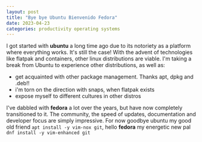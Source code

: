```yaml
---
layout: post
title: "Bye bye Ubuntu Bienvenido Fedora"
date: 2023-04-23
categories: productivity operating systems
---
```


I got started with **ubuntu** a long time ago due to its notoriety as a platform
where everything works. It's still the case! With the advent of
technologies like flatpak and containers, other linux distributions are
viable. I'm taking a break from Ubuntu to experience other distributions, as
well as:
- get acquainted with other package management. Thanks apt, dpkg and .deb!!
- i'm torn on the direction with snaps, when flatpak exists
- expose myself to different cultures in other distros

I've dabbled with **fedora** a lot over the years, but have now completely
transitioned to it. The community, the speed of updates, documentation and
developer focus are simply impressive. For now goodbye ubuntu my good old
friend ```apt install -y vim-nox git```, hello **fedora** my energetic new pal ```dnf
install -y vim-enhanced git```


